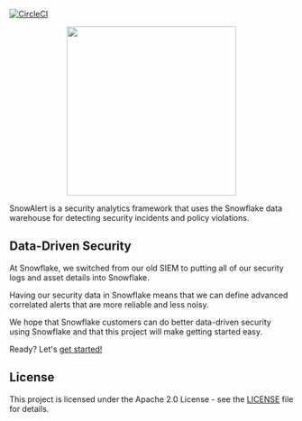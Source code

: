 [![CircleCI](https://circleci.com/gh/snowflakedb/SnowAlert.svg?style=svg)](https://circleci.com/gh/snowflakedb/SnowAlert)

<p align="center">
  <img height="300" src="https://raw.githubusercontent.com/snowflakedb/SnowAlert/master/docs/src/static/images/snowalert-logo.png">
</p>

SnowAlert is a security analytics framework that uses the Snowflake data warehouse for detecting security incidents
 and policy violations.

## Data-Driven Security

At Snowflake, we switched from our old SIEM to putting all of our security logs and asset details into Snowflake.

Having our security data in Snowflake means that we can define advanced correlated alerts that are more reliable and less noisy.

We hope that Snowflake customers can do better data-driven security using Snowflake and that this project will make getting started easy.

Ready? Let's [get started!](https://snowalert.readthedocs.io/en/latest/pages/start.html "SnowAlert Documentation")

## License

This project is licensed under the Apache 2.0 License - see the [LICENSE](LICENSE) file for details.
